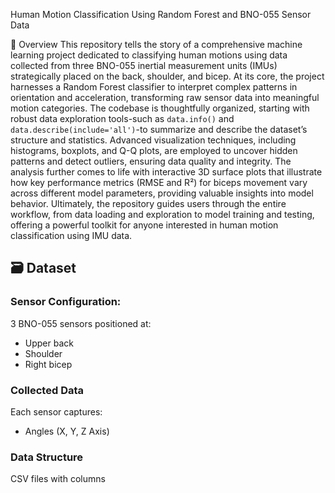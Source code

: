 Human Motion Classification Using Random Forest and BNO-055 Sensor Data

📖 Overview
This repository tells the story of a comprehensive machine learning project dedicated to classifying human motions using data collected from three BNO-055 inertial measurement units (IMUs) strategically placed on the back, shoulder, and bicep. At its core, the project harnesses a Random Forest classifier to interpret complex patterns in orientation and acceleration, transforming raw sensor data into meaningful motion categories. The codebase is thoughtfully organized, starting with robust data exploration tools-such as `data.info()` and `data.describe(include='all')`-to summarize and describe the dataset’s structure and statistics. Advanced visualization techniques, including histograms, boxplots, and Q-Q plots, are employed to uncover hidden patterns and detect outliers, ensuring data quality and integrity. The analysis further comes to life with interactive 3D surface plots that illustrate how key performance metrics (RMSE and R²) for biceps movement vary across different model parameters, providing valuable insights into model behavior. Ultimately, the repository guides users through the entire workflow, from data loading and exploration to model training and testing, offering a powerful toolkit for anyone interested in human motion classification using IMU data.


## 🗃️ Dataset
### Sensor Configuration:
3 BNO-055 sensors positioned at:
  - Upper back
  - Shoulder
  - Right bicep
  
### Collected Data
Each sensor captures:
- Angles (X, Y, Z Axis)
  
### Data Structure
CSV files with columns
